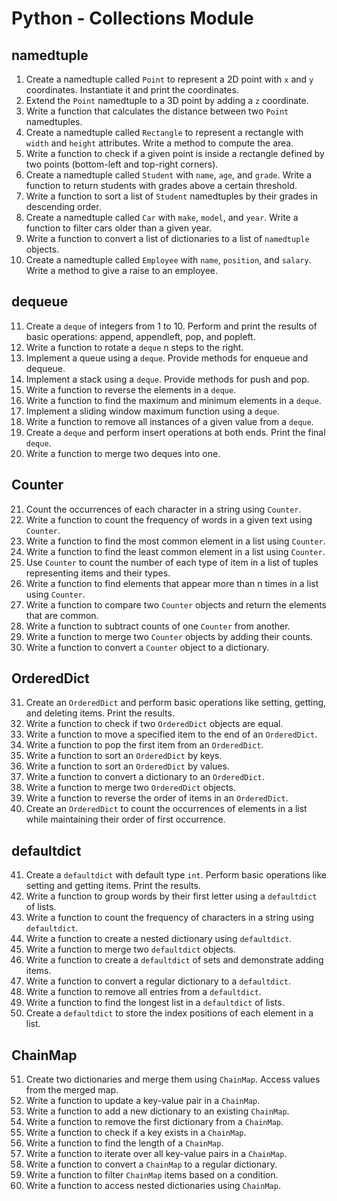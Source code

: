 # Python - Collections Module

## namedtuple
1. Create a namedtuple called `Point` to represent a 2D point with `x` and `y` coordinates. Instantiate it and print the coordinates.
2. Extend the `Point` namedtuple to a 3D point by adding a `z` coordinate.
3. Write a function that calculates the distance between two `Point` namedtuples.
4. Create a namedtuple called `Rectangle` to represent a rectangle with `width` and `height` attributes. Write a method to compute the area.
5. Write a function to check if a given point is inside a rectangle defined by two points (bottom-left and top-right corners).
6. Create a namedtuple called `Student` with `name`, `age`, and `grade`. Write a function to return students with grades above a certain threshold.
7. Write a function to sort a list of `Student` namedtuples by their grades in descending order.
8. Create a namedtuple called `Car` with `make`, `model`, and `year`. Write a function to filter cars older than a given year.
9. Write a function to convert a list of dictionaries to a list of `namedtuple` objects.
10. Create a namedtuple called `Employee` with `name`, `position`, and `salary`. Write a method to give a raise to an employee.

## dequeue

11.  Create a `deque` of integers from 1 to 10. Perform and print the results of basic operations: append, appendleft, pop, and popleft.
12.  Write a function to rotate a `deque` n steps to the right.
13.  Implement a queue using a `deque`. Provide methods for enqueue and dequeue.
14.  Implement a stack using a `deque`. Provide methods for push and pop.
15.  Write a function to reverse the elements in a `deque`.
16.  Write a function to find the maximum and minimum elements in a `deque`.
17.  Implement a sliding window maximum function using a `deque`.
18.  Write a function to remove all instances of a given value from a `deque`.
19.  Create a `deque` and perform insert operations at both ends. Print the final `deque`.
20.  Write a function to merge two deques into one.

## Counter

21.  Count the occurrences of each character in a string using `Counter`.
22.  Write a function to count the frequency of words in a given text using `Counter`.
23.  Write a function to find the most common element in a list using `Counter`.
24.  Write a function to find the least common element in a list using `Counter`.
25.  Use `Counter` to count the number of each type of item in a list of tuples representing items and their types.
26.  Write a function to find elements that appear more than n times in a list using `Counter`.
27.  Write a function to compare two `Counter` objects and return the elements that are common.
28.  Write a function to subtract counts of one `Counter` from another.
29.  Write a function to merge two `Counter` objects by adding their counts.
30.  Write a function to convert a `Counter` object to a dictionary.

## OrderedDict

31.  Create an `OrderedDict` and perform basic operations like setting, getting, and deleting items. Print the results.
32.  Write a function to check if two `OrderedDict` objects are equal.
33.  Write a function to move a specified item to the end of an `OrderedDict`.
34.  Write a function to pop the first item from an `OrderedDict`.
35.  Write a function to sort an `OrderedDict` by keys.
36.  Write a function to sort an `OrderedDict` by values.
37.  Write a function to convert a dictionary to an `OrderedDict`.
38.  Write a function to merge two `OrderedDict` objects.
39.  Write a function to reverse the order of items in an `OrderedDict`.
40.  Create an `OrderedDict` to count the occurrences of elements in a list while maintaining their order of first occurrence.

## defaultdict

41.  Create a `defaultdict` with default type `int`. Perform basic operations like setting and getting items. Print the results.
42.  Write a function to group words by their first letter using a `defaultdict` of lists.
43.  Write a function to count the frequency of characters in a string using `defaultdict`.
44.  Write a function to create a nested dictionary using `defaultdict`.
45.  Write a function to merge two `defaultdict` objects.
46.  Write a function to create a `defaultdict` of sets and demonstrate adding items.
47.  Write a function to convert a regular dictionary to a `defaultdict`.
48.  Write a function to remove all entries from a `defaultdict`.
49.  Write a function to find the longest list in a `defaultdict` of lists.
50.  Create a `defaultdict` to store the index positions of each element in a list.

## ChainMap

51.  Create two dictionaries and merge them using `ChainMap`. Access values from the merged map.
52.  Write a function to update a key-value pair in a `ChainMap`.
53.  Write a function to add a new dictionary to an existing `ChainMap`.
54.  Write a function to remove the first dictionary from a `ChainMap`.
55.  Write a function to check if a key exists in a `ChainMap`.
56.  Write a function to find the length of a `ChainMap`.
57.  Write a function to iterate over all key-value pairs in a `ChainMap`.
58.  Write a function to convert a `ChainMap` to a regular dictionary.
59.  Write a function to filter `ChainMap` items based on a condition.
60.  Write a function to access nested dictionaries using `ChainMap`.
